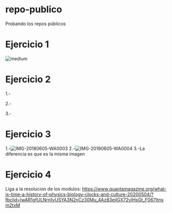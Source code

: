 # repo-publico
Probando los repos públicos
# Ejercicio 1
![medium](https://user-images.githubusercontent.com/92972160/138412076-735a6564-c472-4289-8380-9d21230124c9.jpeg)
# Ejercicio 2
1.-

2.-

3.-
# Ejercicio 3
1.-![IMG-20180605-WA0003](https://user-images.githubusercontent.com/92972160/138412422-7e8ba0f7-d8b3-48ad-9068-a7cc1a1cb18c.jpg)
2.-![IMG-20180605-WA0004](https://user-images.githubusercontent.com/92972160/138412479-db03d1b3-7013-4675-9a56-31c5a3147a68.jpg)
3.-La diferencia es que es la misma imagen
# Ejercicio 4
Liga a la resolucion de los modulos: https://www.quantamagazine.org/what-is-time-a-history-of-physics-biology-clocks-and-culture-20200504/?fbclid=IwAR1gfULNrn1yUSYA3N2nCz30Mu_4Az83eiIGX72yIHsGt_F067Itnsm2txM 
